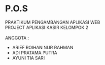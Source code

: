 # P.O.S

PRAKTIKUM PENGAMBANGAN APLIKASI WEB <br>
PROJECT APLIKASI KASIR KELOMPOK 2 <br><br>
ANGGOTA :  <br>
<ul>
  <li>ARIEF ROIHAN NUR RAHMAN</li>
  <li>ADI PRATAMA PUTRA</li>
  <li>AYUNI TIA SARI</li>
</ul>




